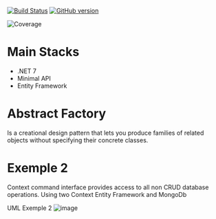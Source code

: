 [![Build Status](https://travis-ci.org/joemccann/dillinger.svg?branch=master)](https://travis-ci.org/joemccann/dillinger)
[![GitHub version](https://badge.fury.io/gh/Naereen%2FStrapDown.js.svg)](https://github.com/Naereen/StrapDown.js)



![Coverage](https://github.com/renanvolkers/DesignPatterns/main/coverage_badge.svg?sanitize=true)

# Main Stacks
* .NET 7 
* Minimal API
* Entity Framework


# Abstract Factory
Is a creational design pattern that lets you produce families of related objects without specifying their concrete classes.



# Exemple 2 
Context command interface provides access to all non CRUD database operations.
Using two Context Entity Framework and MongoDb

UML Exemple 2
![image](https://user-images.githubusercontent.com/5272594/212362046-999926ff-6d68-4e2b-be77-b66099b474c6.png)

